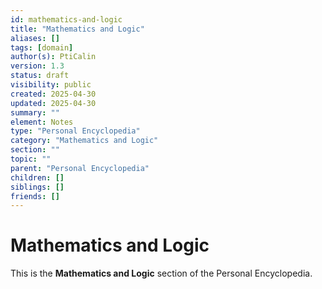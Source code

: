 ```yaml
---
id: mathematics-and-logic
title: "Mathematics and Logic"
aliases: []
tags: [domain]
author(s): PtiCalin
version: 1.3
status: draft
visibility: public
created: 2025-04-30
updated: 2025-04-30
summary: ""
element: Notes
type: "Personal Encyclopedia"
category: "Mathematics and Logic"
section: ""
topic: ""
parent: "Personal Encyclopedia"
children: []
siblings: []
friends: []
---
```

# Mathematics and Logic

This is the **Mathematics and Logic** section of the Personal Encyclopedia.
